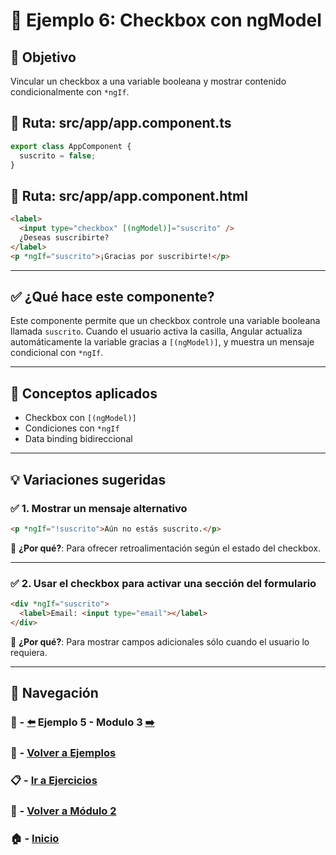# 🧪 Ejemplo 6: Checkbox con ngModel

## 🎯 Objetivo
Vincular un checkbox a una variable booleana y mostrar contenido condicionalmente con `*ngIf`.

## 📁 Ruta: src/app/app.component.ts

```ts
export class AppComponent {
  suscrito = false;
}
```

## 📁 Ruta: src/app/app.component.html

```html
<label>
  <input type="checkbox" [(ngModel)]="suscrito" />
  ¿Deseas suscribirte?
</label>
<p *ngIf="suscrito">¡Gracias por suscribirte!</p>
```

---

## ✅ ¿Qué hace este componente?

Este componente permite que un checkbox controle una variable booleana llamada `suscrito`. Cuando el usuario activa la casilla, Angular actualiza automáticamente la variable gracias a `[(ngModel)]`, y muestra un mensaje condicional con `*ngIf`.

---

## 🧠 Conceptos aplicados

- Checkbox con `[(ngModel)]`
- Condiciones con `*ngIf`
- Data binding bidireccional

---

## 💡 Variaciones sugeridas

### ✅ 1. Mostrar un mensaje alternativo

```html
<p *ngIf="!suscrito">Aún no estás suscrito.</p>
```
📌 **¿Por qué?**: Para ofrecer retroalimentación según el estado del checkbox.

---

### ✅ 2. Usar el checkbox para activar una sección del formulario

```html
<div *ngIf="suscrito">
  <label>Email: <input type="email"></label>
</div>
```
📌 **¿Por qué?**: Para mostrar campos adicionales sólo cuando el usuario lo requiera.

---

## 🔁 Navegación

### 🧪 - [⬅️](./Ejemplo_5.md) Ejemplo 5 - Modulo 3 [➡️](../../../Modulo_3_Directivas_Angular/Modulo_3.md)

### 🧪 - [Volver a Ejemplos](../README.md)

### 📋 - [Ir a Ejercicios](../../Ejercicios/README.md)

### 📘 - [Volver a Módulo 2](../../Modulo_2.md)

### 🏠 - [Inicio](../../../README.md)
